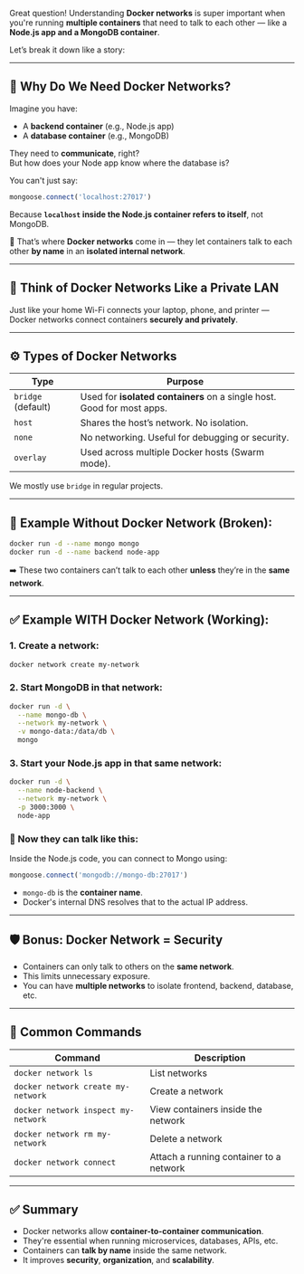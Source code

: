 Great question! Understanding **Docker networks** is super important when you're running **multiple containers** that need to talk to each other — like a **Node.js app and a MongoDB container**.

Let’s break it down like a story:

---

## 🤔 Why Do We Need Docker Networks?

Imagine you have:

- A **backend container** (e.g., Node.js app)
- A **database container** (e.g., MongoDB)

They need to **communicate**, right?  
But how does your Node app know where the database is?

You can't just say:
```js
mongoose.connect('localhost:27017')
```

Because **`localhost` inside the Node.js container refers to itself**, not MongoDB.

🧠 That’s where **Docker networks** come in — they let containers talk to each other **by name** in an **isolated internal network**.

---

## 🧱 Think of Docker Networks Like a Private LAN

Just like your home Wi-Fi connects your laptop, phone, and printer — Docker networks connect containers **securely and privately**.

---

## ⚙️ Types of Docker Networks

| Type           | Purpose |
|----------------|---------|
| `bridge` (default) | Used for **isolated containers** on a single host. Good for most apps. |
| `host` | Shares the host’s network. No isolation. |
| `none` | No networking. Useful for debugging or security. |
| `overlay` | Used across multiple Docker hosts (Swarm mode). |

We mostly use `bridge` in regular projects.

---

## 🧪 Example Without Docker Network (Broken):

```sh
docker run -d --name mongo mongo
docker run -d --name backend node-app
```

➡️ These two containers can’t talk to each other **unless** they’re in the **same network**.

---

## ✅ Example WITH Docker Network (Working):

### 1. Create a network:
```sh
docker network create my-network
```

### 2. Start MongoDB in that network:
```sh
docker run -d \
  --name mongo-db \
  --network my-network \
  -v mongo-data:/data/db \
  mongo
```

### 3. Start your Node.js app in that same network:
```sh
docker run -d \
  --name node-backend \
  --network my-network \
  -p 3000:3000 \
  node-app
```

### 🔗 Now they can talk like this:
Inside the Node.js code, you can connect to Mongo using:
```js
mongoose.connect('mongodb://mongo-db:27017')
```

- `mongo-db` is the **container name**.
- Docker's internal DNS resolves that to the actual IP address.

---

## 🛡️ Bonus: Docker Network = Security

- Containers can only talk to others on the **same network**.
- This limits unnecessary exposure.
- You can have **multiple networks** to isolate frontend, backend, database, etc.

---

## 📜 Common Commands

| Command | Description |
|--------|-------------|
| `docker network ls` | List networks |
| `docker network create my-network` | Create a network |
| `docker network inspect my-network` | View containers inside the network |
| `docker network rm my-network` | Delete a network |
| `docker network connect` | Attach a running container to a network |

---

## ✅ Summary

- Docker networks allow **container-to-container communication**.
- They're essential when running microservices, databases, APIs, etc.
- Containers can **talk by name** inside the same network.
- It improves **security**, **organization**, and **scalability**.
